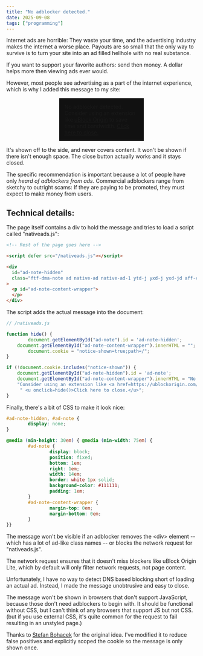 ```yaml
---
title: "No adblocker detected."
date: 2025-09-08
tags: ["programming"]
---
```


Internet ads are horrible: 
They waste your time, and the advertising industry makes the internet a worse place.
Payouts are so small that the only way to survive is to turn your site into an ad filled hellhole with no real substance.

If you want to support your favorite authors: send then money.
A dollar helps more then viewing ads ever would.

However, most people see advertising as a part of the internet experience, which is why I added this message to my site:

<style>
	ad-note {
                display: block;
		margin: auto;
                width: 14em;
                border: white 1px solid;
                background-color: #111111;
                padding: 1em;
        }
        ad-note-content-wrapper {
                margin-top: 0em;
                margin-bottom: 0em;
        }
	#hide {
		opacity: 0;
	}
</style>

<ad-note id=box>
<ad-note-content-wrapper>
No adblocker detected. Consider using an extension like <a href="https://ublockorigin.com/">uBlock Origin</a> to save time and bandwidth. <u>Click here to close.</u>
</ad-note-content-wrapper>
</ad-note>

It's shown off to the side, and never covers content.
It won't be shown if there isn't enough space.
The close button actually works and it stays closed.

The specific recommendation is important because a lot of people have only *heard of adblockers from ads*.
Commercial adblockers range from sketchy to outright scams:
If they are paying to be promoted, they must expect to make money from users. 

## Technical details:

The page itself contains a div to hold the message and tries to load a script called "nativeads.js":

```html
<!-- Rest of the page goes here -->

<script defer src="/nativeads.js"></script>

<div
  id="ad-note-hidden"
  class="ftf-dma-note ad native-ad native-ad-1 ytd-j yxd-j yxd-jd aff-content-col aff-inner-col aff-item-list ark-ad-message inplayer-ad inplayer_banners in_stream_banner trafficjunky-float-right dbanner preroll-blocker happy-inside-player blocker-notice blocker-overlay exo-horizontal ave-pl bottom-hor-block brs-block advboxemb wgAdBlockMessage glx-watermark-container overlay-advertising-new header-menu-bottom-ads rkads mdp-deblocker-wrapper amp-ad-inner imggif bloc-pub bloc-pub2 hor_banner aan_fake aan_fake__video-units rps_player_ads fints-block__row full-ave-pl full-bns-block vertbars video-brs player-bns-block wps-player__happy-inside gallery-bns-bl stream-item-widget adsbyrunactive happy-under-player adde_modal_detector adde_modal-overlay ninja-recommend-block aoa_overlay message"
>
  <p id="ad-note-content-wrapper">
  </p>
</div>
```

The script adds the actual message into the document:

```js
// /nativeads.js

function hide() {
        document.getElementById("ad-note").id = 'ad-note-hidden';
	document.getElementById("ad-note-content-wrapper").innerHTML = "";
        document.cookie = "notice-shown=true;path=/";
}

if (!document.cookie.includes("notice-shown")) {
	document.getElementById("ad-note-hidden").id = 'ad-note';
	document.getElementById("ad-note-content-wrapper").innerHTML = "No adblocker detected. " + 
	"Consider using an extension like <a href=https://ublockorigin.com/>uBlock Origin</a> to save time and bandwidth." +
	 " <u onclick=hide()>Click here to close.</u>";
}
```

Finally, there's a bit of CSS to make it look nice:


```css
#ad-note-hidden, #ad-note {
        display: none;
}

@media (min-height: 30em) { @media (min-width: 75em) {
        #ad-note {
                display: block;
                position: fixed;
                bottom: 1em;
                right: 1em;
                width: 14em;
                border: white 1px solid;
                background-color: #111111;
                padding: 1em;
        }
        #ad-note-content-wrapper {
                margin-top: 0em;
                margin-bottom: 0em;
        }
}}
```

The message won't be visible if an adblocker removes the &lt;div&gt; element -- which has a lot of ad-like class names -- or 
blocks the network request for "nativeads.js".

The network request ensures that it doesn't miss blockers like uBlock Origin Lite, which by default will only filter network requests, not page content.

Unfortunately, I have no way to detect DNS based blocking short of loading an actual ad. 
Instead, I made the message unobtrusive and easy to close.

The message won't be shown in browsers that don't support JavaScript, because those don't need adblockers to begin with.
It should be functional without CSS, but I can't think of any browsers that support JS but not CSS.
(but if you use external CSS, it's quite common for the request to fail resulting in an unstyled page.)

Thanks to [Stefan Bohacek](https://stefanbohacek.com/project/detect-missing-adblocker-wordpress-plugin/) for the original idea. I've modified it to reduce false positives and explicitly scoped the cookie so the message is only shown once.
